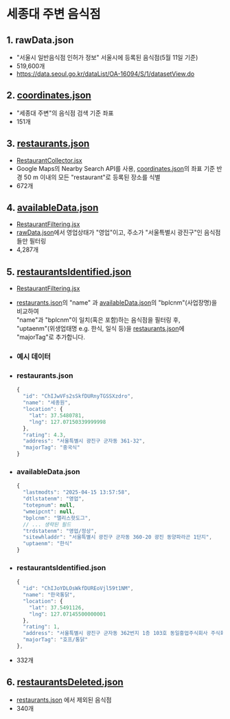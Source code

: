 # 세종대 주변 음식점

## 1. rawData.json

- "서울시 일반음식점 인허가 정보" 서울시에 등록된 음식점(5월 11일 기준)
- 519,600개
- https://data.seoul.go.kr/dataList/OA-16094/S/1/datasetView.do

## 2. [coordinates.json](public/coordinates.json)

- "세종대 주변"의 음식점 검색 기준 좌표
- 151개

## 3. [restaurants.json](public/restaurants.json)

- [RestaurantCollector.jsx](src/components/RestaurantCollector.jsx)
- Google Maps의 Nearby Search API를 사용, [coordinates.json](public/coordinates.json)의 좌표 기준 반경 50 m 이내의 모든 "restaurant"로 등록된 장소를 식별
- 672개

## 4. [availableData.json](public/availableData.json)

- [RestaurantFiltering.jsx](src/components/RestaurantFiltering.jsx)
- [rawData.json](#rawData.json)에서 영업상태가 "영업"이고, 주소가 "서울특별시 광진구"인 음식점들만 필터링
- 4,287개

## 5. [restaurantsIdentified.json](public/restaurantsIdentified.json)

- [RestaurantFiltering.jsx](src/components/RestaurantFiltering.jsx)
- [restaurants.json](public/restaurants.json)의 "name" 과 [availableData.json](public/availableData.json)의 "bplcnm"(사업장명)을 비교하여  
  "name"과 "bplcnm"이 일치(혹은 포함)하는 음식점을 필터링 후,  
  "uptaenm"(위생업태명 e.g. 한식, 일식 등)을 [restaurants.json](public/restaurants.json)에 "majorTag"로 추가합니다.

- ### 예시 데이터

- ### restaurants.json
  ```js
  {
    "id": "ChIJwVFs2sSkfDURnyTGSSXzdro",
    "name": "세종원",
    "location": {
      "lat": 37.5480781,
      "lng": 127.07150339999998
    },
    "rating": 4.3,
    "address": "서울특별시 광진구 군자동 361-32",
    "majorTag": "중국식"
  }
  ```
- ### availableData.json
  ```js
  {
    "lastmodts": "2025-04-15 13:57:58",
    "dtlstatenm": "영업",
    "totepnum": null,
    "wmeipcnt": null,
    "bplcnm": "앨리스핫도그",
    // ... 생략된 필드
    "trdstatenm": "영업/정상",
    "sitewhladdr": "서울특별시 광진구 군자동 360-20 광진 동양파라곤 1단지",
    "uptaenm": "한식"
  }
  ```
- ### restaurantsIdentified.json
  ```js
  {
    "id": "ChIJoYDLOsWkfDUREoVjl59t1NM",
    "name": "한국통닭",
    "location": {
      "lat": 37.5491126,
      "lng": 127.07145500000001
    },
    "rating": 1,
    "address": "서울특별시 광진구 군자동 362번지 1층 103호 동일흥업주식회사 주식회사",
    "majorTag": "호프/통닭"
  },
  ```
  
- 332개

## 6. [restaurantsDeleted.json](public/restaurantsDeleted.json)

- [restaurants.json](public/restaurants.json) 에서 제외된 음식점
- 340개
